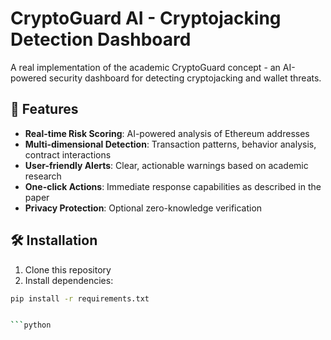 # CryptoGuard AI - Cryptojacking Detection Dashboard

A real implementation of the academic CryptoGuard concept - an AI-powered security dashboard for detecting cryptojacking and wallet threats.

## 🚀 Features

- **Real-time Risk Scoring**: AI-powered analysis of Ethereum addresses
- **Multi-dimensional Detection**: Transaction patterns, behavior analysis, contract interactions
- **User-friendly Alerts**: Clear, actionable warnings based on academic research
- **One-click Actions**: Immediate response capabilities as described in the paper
- **Privacy Protection**: Optional zero-knowledge verification

## 🛠️ Installation

1. Clone this repository
2. Install dependencies:
```bash
pip install -r requirements.txt


```python

```
